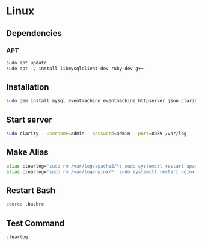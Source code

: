 # Linux

## Dependencies

### APT

```sh
sudo apt update
sudo apt -y install libmysqlclient-dev ruby-dev g++
```

<!-- ### YUM

```sh
yum check-update
sudo yum -y install mysql-devel
``` -->

## Installation

```sh
sudo gem install mysql eventmachine eventmachine_httpserver json clarity
```

## Start server

```sh
sudo clarity --username=admin --password=admin --port=8989 /var/log
```

## Make Alias

```sh
alias clearlog='sudo rm /var/log/apache2/*; sudo systemctl restart apache2'
alias clearlog='sudo rm /var/log/nginx/*; sudo systemctl restart nginx'
```

## Restart Bash

```sh
source .bashrc
```

## Test Command

```sh
clearlog
```
